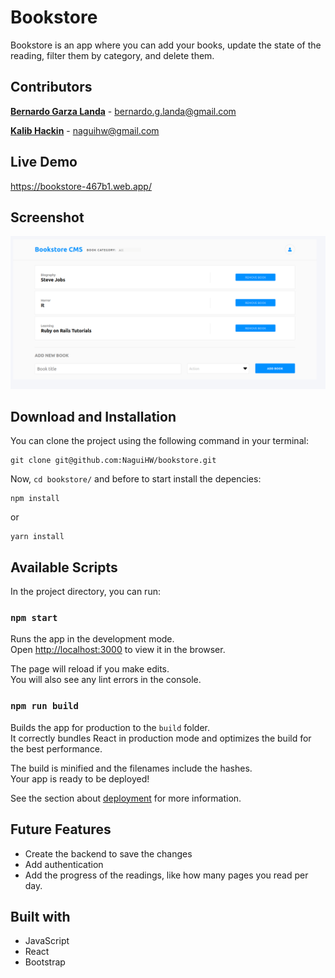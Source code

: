 # Bookstore

Bookstore is an app where you can add your books, update the state of the reading, filter them by category, and delete them.

## Contributors

**[Bernardo Garza Landa](https://github.com/bernardogarza)** - bernardo.g.landa@gmail.com

**[Kalib Hackin](https://github.com/NaguiHW)** - naguihw@gmail.com

## Live Demo

https://bookstore-467b1.web.app/

## Screenshot
![BookStore](screenshot/image.png?raw=true "BookStore")

## Download and Installation

You can clone the project using the following command in your terminal:
```
git clone git@github.com:NaguiHW/bookstore.git
```
Now, `cd bookstore/` and before to start install the depencies:
```
npm install
```
or
```
yarn install
```

## Available Scripts

In the project directory, you can run:

### `npm start`

Runs the app in the development mode.<br />
Open [http://localhost:3000](http://localhost:3000) to view it in the browser.

The page will reload if you make edits.<br />
You will also see any lint errors in the console.

### `npm run build`

Builds the app for production to the `build` folder.<br />
It correctly bundles React in production mode and optimizes the build for the best performance.

The build is minified and the filenames include the hashes.<br />
Your app is ready to be deployed!

See the section about [deployment](https://facebook.github.io/create-react-app/docs/deployment) for more information.

## Future Features
- Create the backend to save the changes
- Add authentication
- Add the progress of the readings, like how many pages you read per day.

## Built with
- JavaScript
- React
- Bootstrap
